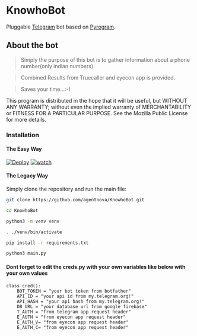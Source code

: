 # KnowhoBot

Pluggable
[Telegram](https://telegram.org) bot based on
[Pyrogram](https://github.com/pyrogram/pyrogram).

## About the bot

>Simply the purpose of this bot is to gather information about a phone number(only indian numbers).

>Combined Results from Truecaller and eyecon app is provided.

>Saves your time...:-)

This program is distributed in the hope that it will be useful,
but WITHOUT ANY WARRANTY; without even the implied warranty of
MERCHANTABILITY or FITNESS FOR A PARTICULAR PURPOSE.  See the
Mozilla Public License for more details.

### Installation

#### The Easy Way

[![Deploy](https://www.herokucdn.com/deploy/button.svg)](https://heroku.com/deploy?template=https://github.com/agentnova/KnowhoBot)  [![watch](https://img.youtube.com/vi/YOUTUBE_VIDEO_ID_HERE/0.jpg)](https://www.youtube.com/watch?v=YOUTUBE_VIDEO_ID_HERE)



#### The Legacy Way
Simply clone the repository and run the main file:
```sh
git clone https://github.com/agentnova/KnowhoBot.git

cd KnowhoBot

python3 -m venv venv

. ./venv/bin/activate

pip install -r requirements.txt

python3 main.py

```
#### Dont forget to edit the creds.py with your own variables like below with your own values
```python3
class cred():
    BOT_TOKEN = "your bot token from botfather"
    API_ID = "your api id from my.telegram.org!"       
    API_HASH = "your api hash from my.telegram.org!"   
    DB_URL = "your database url from google firebase"      
    T_AUTH = "from telegram app request header"     
    E_AUTH = "from eyecon app request header"     
    E_AUTH_V= "from eyecon app request header"    
    E_AUTH_C= "from eyecon app request header" 
    
```
